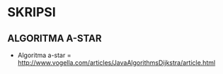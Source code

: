 SKRIPSI
=======
ALGORITMA A-STAR
-------------------------
 * Algoritma a-star = http://www.vogella.com/articles/JavaAlgorithmsDijkstra/article.html
